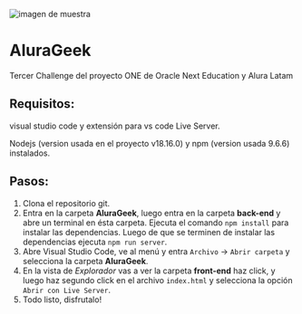 ![imagen de muestra](https://drive.google.com/file/d/1cQoRJ3X-VnbG0mUkA0Fd3dom6tCPTgLO/view?usp=sharing)

# AluraGeek
Tercer Challenge del proyecto ONE de Oracle Next Education y Alura Latam

## Requisitos:
visual studio code y extensión para vs code Live Server.

Nodejs (version usada en el proyecto v18.16.0) y npm (version usada 9.6.6) instalados.

## Pasos:
1. Clona el repositorio git.
2. Entra en la carpeta **AluraGeek**, luego entra en la carpeta **back-end** y abre un terminal en ésta carpeta. Ejecuta el comando `npm install` para instalar las dependencias. Luego de que se terminen de instalar las dependencias ejecuta `npm run server`.
3. Abre Visual Studio Code, ve al menú y entra `Archivo` -> `Abrir carpeta` y selecciona la carpeta **AluraGeek**.
4. En la vista de *Explorador* vas a ver la carpeta **front-end** haz click, y luego haz segundo click en el archivo `index.html` y selecciona la opción `Abrir con Live Server`.
5. Todo listo, disfrutalo!
